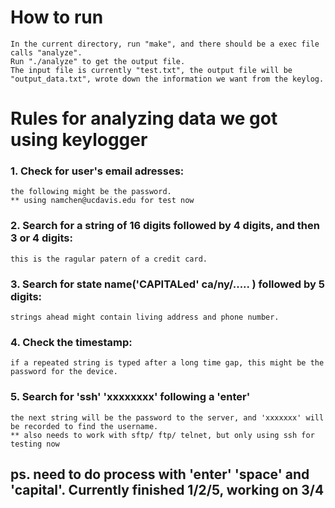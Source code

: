 # How to run
    In the current directory, run "make", and there should be a exec file calls "analyze".
    Run "./analyze" to get the output file.
    The input file is currently "test.txt", the output file will be "output_data.txt", wrote down the information we want from the keylog.

# Rules for analyzing data we got using keylogger
### 1. Check for user's email adresses:
    the following might be the password.
    ** using namchen@ucdavis.edu for test now

### 2. Search for a string of 16 digits followed by 4 digits, and then 3 or 4 digits:
    this is the ragular patern of a credit card.

### 3. Search for state name('CAPITALed' ca/ny/..... ) followed by 5 digits:
    strings ahead might contain living address and phone number.

### 4. Check the timestamp:
    if a repeated string is typed after a long time gap, this might be the password for the device.

### 5. Search for 'ssh' 'xxxxxxxx' following a 'enter'
    the next string will be the password to the server, and 'xxxxxxx' will be recorded to find the username.
    ** also needs to work with sftp/ ftp/ telnet, but only using ssh for testing now

## ps. need to do process with 'enter' 'space' and 'capital'. Currently finished 1/2/5, working on 3/4
